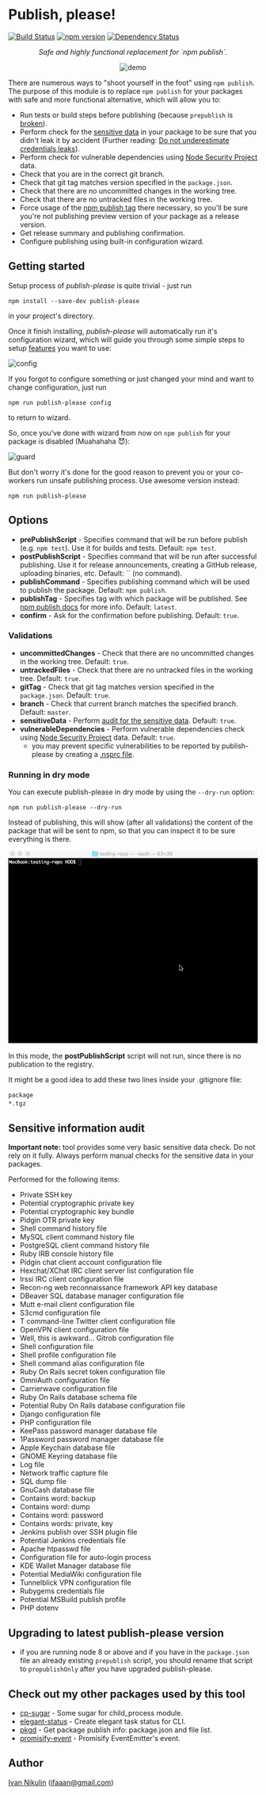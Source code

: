 # Publish, please!

[![Build Status](https://travis-ci.org/inikulin/publish-please.svg?branch=master)](https://travis-ci.org/inikulin/publish-please)
[![npm version](https://img.shields.io/npm/v/publish-please.svg)](https://www.npmjs.com/package/publish-please)
[![Dependency Status](https://david-dm.org/inikulin/publish-please.svg)](https://david-dm.org/inikulin/publish-please)

<p align="center">
<i>Safe and highly functional replacement for `npm publish`.</i>
</p>
<p align="center">
    <img src="https://raw.githubusercontent.com/inikulin/publish-please/master/media/demo.gif" alt="demo" />
</p>

There are numerous ways to "shoot yourself in the foot" using `npm publish`. The purpose of this module is to replace
`npm publish` for your packages with safe and more functional alternative, which will allow you to:

 - Run tests or build steps before publishing (because `prepublish` is [broken](https://medium.com/greenkeeper-blog/what-is-npm-s-prepublish-and-why-is-it-so-confusing-a948373e6be1#.a40w9sdy6)).
 - Perform check for the [sensitive data](#sensitive-information-audit) in your package to be sure that you didn't leak it by accident (Further reading: [Do not underestimate credentials leaks](https://github.com/ChALkeR/notes/blob/master/Do-not-underestimate-credentials-leaks.md)).
 - Perform check for vulnerable dependencies using [Node Security Project](https://nodesecurity.io/) data.
 - Check that you are in the correct git branch.
 - Check that git tag matches version specified in the `package.json`.
 - Check that there are no uncommitted changes in the working tree.
 - Check that there are no untracked files in the working tree.
 - Force usage of the [npm publish tag](https://docs.npmjs.com/cli/publish) there necessary, so you'll be sure you're not publishing preview version of your package as a release version.
 - Get release summary and publishing confirmation.
 - Configure publishing using built-in configuration wizard.

## Getting started
Setup process of *publish-please* is quite trivial - just run
```shell
npm install --save-dev publish-please
```
in your project's directory.

Once it finish installing, *publish-please* will automatically run it's configuration wizard, which will guide you
through some simple steps to setup [features](#options) you want to use:

![config](https://raw.githubusercontent.com/inikulin/publish-please/master/media/config.png)

If you forgot to configure something or just changed your mind and want to change configuration, just run
```shell
npm run publish-please config
```
to return to wizard.

So, once you've done with wizard from now on `npm publish` for your package is disabled (Muahahaha :smiling_imp:):

![guard](https://raw.githubusercontent.com/inikulin/publish-please/master/media/guard.png)

But don't worry it's done for the good reason to prevent you or your co-workers run unsafe publishing process. Use awesome version
instead:
```shell
npm run publish-please
```


## Options

 - **prePublishScript** - Specifies command that will be run before publish (e.g. `npm test`). Use it for builds and tests. Default: `npm test`.
 - **postPublishScript** - Specifies command that will be run after successful publishing. Use it for release announcements, creating a GitHub release, uploading binaries, etc. Default: `` (no command).
 - **publishCommand** - Specifies publishing command which will be used to publish the package. Default: `npm publish`.
 - **publishTag** - Specifies tag with which package will be published. See [npm publish docs](https://docs.npmjs.com/cli/publish) for more info. Default: `latest`.
 - **confirm** - Ask for the confirmation before publishing. Default: `true`.

### Validations
 - **uncommittedChanges** - Check that there are no uncommitted changes in the working tree. Default: `true`.
 - **untrackedFiles** - Check that there are no untracked files in the working tree. Default: `true`.
 - **gitTag** - Check that git tag matches version specified in the `package.json`. Default: `true`.
 - **branch** - Check that current branch matches the specified branch. Default: `master`.
 - **sensitiveData** - Perform [audit for the sensitive data](#sensitive-information-audit). Default: `true`.
 - **vulnerableDependencies** - Perform vulnerable dependencies check using [Node Security Project](https://nodesecurity.io/) data. Default: `true`.
    - you may prevent specific vulnerabilities to be reported by publish-please by creating a [.nsprc file](https://github.com/nodesecurity/nsp#exceptions).
 

### Running in dry mode

You can execute publish-please in dry mode by using the `--dry-run` option:

```shell
npm run publish-please --dry-run
```

Instead of publishing, this will show (after all validations) the content of the package that will be sent to npm, so that you can inspect it to be sure everything is there.

![dry-run-demo](media/dry-run-demo.gif)

In this mode, the **postPublishScript** script will not run, since there is no publication to the registry. 

It might be a good idea to add these two lines inside your .gitignore file:
```sh
package
*.tgz
```

## Sensitive information audit
**Important note:** tool provides some very basic sensitive data check. Do not rely on it fully. Always perform manual checks for the
sensitive data in your packages.

Performed for the following items:

 - Private SSH key
 - Potential cryptographic private key
 - Potential cryptographic key bundle
 - Pidgin OTR private key
 - Shell command history file
 - MySQL client command history file
 - PostgreSQL client command history file
 - Ruby IRB console history file
 - Pidgin chat client account configuration file
 - Hexchat/XChat IRC client server list configuration file
 - Irssi IRC client configuration file
 - Recon-ng web reconnaissance framework API key database
 - DBeaver SQL database manager configuration file
 - Mutt e-mail client configuration file
 - S3cmd configuration file
 - T command-line Twitter client configuration file
 - OpenVPN client configuration file
 - Well, this is awkward... Gitrob configuration file
 - Shell configuration file
 - Shell profile configuration file
 - Shell command alias configuration file
 - Ruby On Rails secret token configuration file
 - OmniAuth configuration file
 - Carrierwave configuration file
 - Ruby On Rails database schema file
 - Potential Ruby On Rails database configuration file
 - Django configuration file
 - PHP configuration file
 - KeePass password manager database file
 - 1Password password manager database file
 - Apple Keychain database file
 - GNOME Keyring database file
 - Log file
 - Network traffic capture file
 - SQL dump file
 - GnuCash database file
 - Contains word: backup
 - Contains word: dump
 - Contains word: password
 - Contains words: private, key
 - Jenkins publish over SSH plugin file
 - Potential Jenkins credentials file
 - Apache htpasswd file
 - Configuration file for auto-login process
 - KDE Wallet Manager database file
 - Potential MediaWiki configuration file
 - Tunnelblick VPN configuration file
 - Rubygems credentials file
 - Potential MSBuild publish profile
 - PHP dotenv

## Upgrading to latest publish-please version

- if you are running node 8 or above and if you have in the `package.json` file an already existing `prepublish` script, you should rename that script to `prepublishOnly` after you have upgraded publish-please.

## Check out my other packages used by this tool
- [cp-sugar](https://github.com/inikulin/cp-sugar) - Some sugar for child_process module.
- [elegant-status](https://github.com/inikulin/elegant-status) - Create elegant task status for CLI.
- [pkgd](https://github.com/inikulin/pkgd) - Get package publish info: package.json and file list.
- [promisify-event](https://github.com/inikulin/promisify-event) - Promisify EventEmitter's event.

## Author
[Ivan Nikulin](https://github.com/inikulin) (ifaaan@gmail.com)
